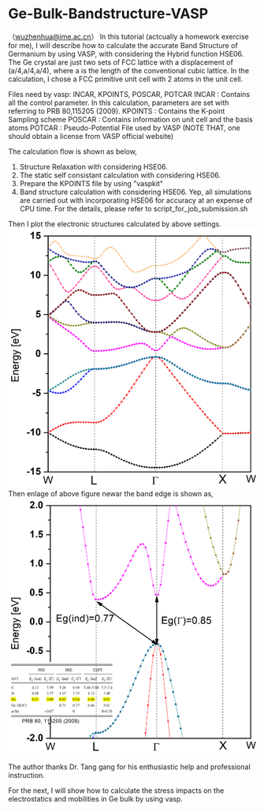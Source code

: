 # Ge-Bulk-Bandstructure-VASP
（wuzhenhua@ime.ac.cn）
In this tutorial (actcually a homework exercise for me), I will describe how to calculate the accurate Band Structure of Germanium by using VASP, with considering the Hybrid function HSE06. The Ge crystal are just two sets of FCC lattice with a displacement of (a/4,a/4,a/4), where a is the length of the conventional cubic lattice. In the calculation, I chose a FCC primitive unit cell with 2 atoms in the unit cell.

Files need by vasp: INCAR, KPOINTS, POSCAR, POTCAR
INCAR : Contains all the control parameter. In this calculation, parameters are set with referring to PRB 80,115205 (2009).
KPOINTS : Contains the K-point Sampling scheme
POSCAR : Contains information on unit cell and the basis atoms
POTCAR : Pseudo-Potential File used by VASP  (NOTE THAT, one should obtain a license from VASP official website)

The calculation flow is shown as below, 
1. Structure Relaxation with considering HSE06.
2. The static self consistant calculation with considering HSE06.
3. Prepare the KPOINTS file by using "vaspkit"
4. Band structure calculation with considering HSE06.
Yep, all simulations are carried out with incorporating HSE06 for accuracy at an expense of CPU time.
For the details, please refer to script_for_job_submission.sh

Then I plot the electronic structures calculated by above settings.
![image](https://github.com/wzh176/Ge-Bulk-Bandstructure-VASP/blob/master/Ge_fullband_hse.jpg)
Then enlage of above figure newar the band edge is shown as,
![image](https://github.com/wzh176/Ge-Bulk-Bandstructure-VASP/blob/master/Ge_bandedge_hse.jpg)

The author thanks Dr. Tang gang for his enthusiastic help and professional instruction.



For the next, I will show how to calculate the stress impacts on the electrostatics and mobilities in Ge bulk by using vasp.
